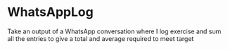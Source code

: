 # WhatsAppLog
Take an output of a WhatsApp conversation where I log exercise and sum all the entries to give a total and average required to meet target

